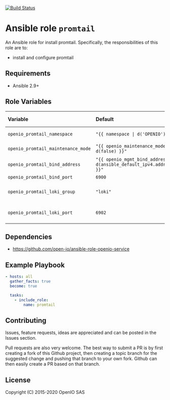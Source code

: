 [![Build Status](https://travis-ci.org/open-io/ansible-role-openio-promtail.svg?branch=master)](https://travis-ci.org/open-io/ansible-role-openio-promtail)
# Ansible role `promtail`

An Ansible role for install promtail. Specifically, the responsibilities of this role are to:

- install and configure promtail

## Requirements

- Ansible 2.9+

## Role Variables

| Variable   | Default | Comments (type)  |
| :---       | :---    | :---             |
| `openio_promtail_namespace` | `"{{ namespace \| d('OPENIO') }}"` | OpenIO Namespace |
| `openio_promtail_maintenance_mode` | `"{{ openio_maintenance_mode \| d(false) }}"` | Maintenance mode |
| `openio_promtail_bind_address` | `"{{ openio_mgmt_bind_address \| d(ansible_default_ipv4.address) }}"` | Binding IP address |
| `openio_promtail_bind_port` | `6900` | Binding port |
| `openio_promtail_loki_group` | `"loki"`  | Lloki group in the inventory |
| `openio_promtail_loki_port` | `6902` | Default port on which loki listens |

## Dependencies
- https://github.com/open-io/ansible-role-openio-service

## Example Playbook

```yaml
- hosts: all
  gather_facts: true
  become: true

  tasks:
    - include_role:
        name: promtail
```

## Contributing

Issues, feature requests, ideas are appreciated and can be posted in the Issues section.

Pull requests are also very welcome.
The best way to submit a PR is by first creating a fork of this Github project, then creating a topic branch for the suggested change and pushing that branch to your own fork.
Github can then easily create a PR based on that branch.

## License
Copyright (C) 2015-2020 OpenIO SAS
